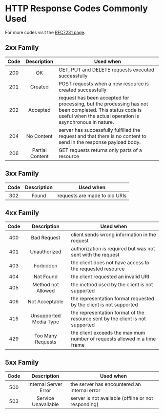 # HTTP Response Codes Commonly Used

For more codes visit the [RFC7231 page](https://tools.ietf.org/html/rfc7231#section-6).

## 2xx Family

|Code|Description|Used when|
|:---:|:---:|---|
|200|OK|GET, PUT and DELETE requests executed successfully|
|201|Created|POST requests when a new resource is created successfully|
|202|Accepted|request has been accepted for processing, but the processing has not been completed. This status code is useful when the actual operation is asynchronous in nature.|
|204|No Content|server has successfully fulfilled the request and that there is no content to send in the response payload body.|
|206|Partial Content|GET requests returns only parts of a resource|

## 3xx Family

|Code|Description|Used when|
|:---:|:---:|---|
|302|Found|requests are made to old URIs|

## 4xx Family

|Code|Description|Used when|
|:---:|:---:|---|
|400|Bad Request|client sends wrong information in the request|
|401|Unauthorized|authorization is required but was not sent with the request|
|403|Forbidden|the client does not have access to the requested resource|
|404|Not Found|the client requested an invalid URI|
|405|Method not Allowed|the method used by the client is not supported|
|406|Not Acceptable|the representation format requested by the client is not supported|
|415|Unsupported Media Type|the representation format of the resource sent by the client is not supported|
|429|Too Many Requests|the client exceeds the maximum number of requests allowed in a time frame|

## 5xx Family

|Code|Description|Used when|
|:---:|:---:|---|
|500|Internal Server Error|the server has encountered an internal error|
|503|Service Unavailable|server is not available (offline or not responding)|